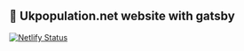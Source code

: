 ## 🚀 Ukpopulation.net website with gatsby

[![Netlify Status](https://api.netlify.com/api/v1/badges/eddde065-77de-42df-96fb-16e0debb846f/deploy-status)](https://app.netlify.com/sites/brave-keller-f3baed/deploys)
